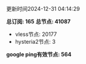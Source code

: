 更新时间2024-12-31 04:14:29

**总订阅: 165**
**总节点: 41087**
- vless节点: 20177
- hysteria2节点: 3

**google ping有效节点: 564**
